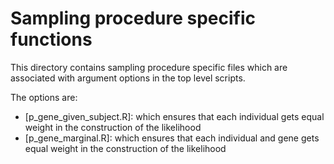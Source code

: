 # Sampling procedure specific functions

This directory contains sampling procedure specific files which are associated with argument options in the top level scripts. 

The options are:

- [p_gene_given_subject.R]: which ensures that each individual gets equal weight in the construction of the likelihood
- [p_gene_marginal.R]: which ensures that each individual and gene gets equal weight in the construction of the likelihood
